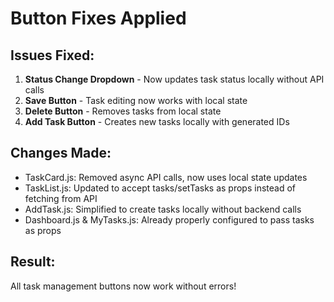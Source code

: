 # Button Fixes Applied

## Issues Fixed:
1. **Status Change Dropdown** - Now updates task status locally without API calls
2. **Save Button** - Task editing now works with local state
3. **Delete Button** - Removes tasks from local state
4. **Add Task Button** - Creates new tasks locally with generated IDs

## Changes Made:
- TaskCard.js: Removed async API calls, now uses local state updates
- TaskList.js: Updated to accept tasks/setTasks as props instead of fetching from API
- AddTask.js: Simplified to create tasks locally without backend calls
- Dashboard.js & MyTasks.js: Already properly configured to pass tasks as props

## Result:
All task management buttons now work without errors!